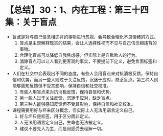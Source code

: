 # 【总结】30：1、内在工程：第三十四集：关于盲点

-   盲点是对与自己信念相违背的事物进行忽视，会导致合理化不良情绪的方式。
    1.  盲点是主观解释现实的结果，会让人选择性视而不见与自己信念相违背的事物。
    2.  合理化盲点可以降低自我焦虑感，但实际上是自欺欺人的行为。
    3.  消除盲点可以让人看到更客观的事实，不要提前下定义，避免负面标签和定义。
-   人们在社交中会表现出不同的态度，有些人会用盲点来对抗消极反馈，保持自信和优势，而另一些人则过于关注反馈，沉迷于应对，缺乏盲点。第三种人则能够感知反馈但不受其影响，保持自信和社交校准。
    1.  有些人用盲点来对抗消极反馈，保持自信和优势。
    2.  另一些人过于关注反馈，沉迷于应对，缺乏盲点。
    3.  第三种人能够感知反馈但不受其影响，保持自信和社交校准。
-   课程需要用好与坏来区分概念，但实际上人无法用语言定义自己。
    1.  好与坏只是标签，用于区分而非定义。
    2.  人无法用语言定义自己，生命也无法被定义。
    3.  建议不要先入为主，而是用感受去理解一切。